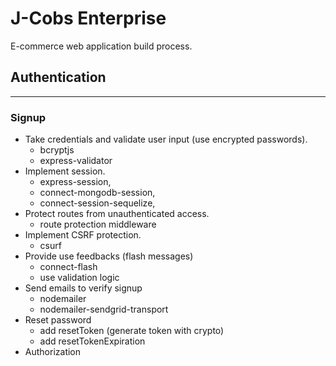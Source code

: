 # J-Cobs Enterprise

E-commerce web application build process.

## Authentication

---

### Signup

- Take credentials and validate user input (use encrypted passwords).
  - bcryptjs
  - express-validator
- Implement session.
  - express-session,
  - connect-mongodb-session,
  - connect-session-sequelize,
- Protect routes from unauthenticated access.
  - route protection middleware
- Implement CSRF protection.
  - csurf
- Provide use feedbacks (flash messages)
  - connect-flash
  - use validation logic
- Send emails to verify signup
  - nodemailer
  - nodemailer-sendgrid-transport
- Reset password
  - add resetToken (generate token with crypto)
  - add resetTokenExpiration
- Authorization
